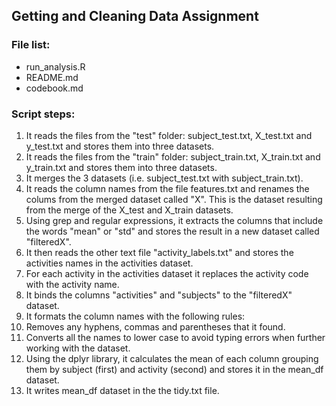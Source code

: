 ## Getting and Cleaning Data Assignment
### File list:
* run_analysis.R
* README.md
* codebook.md

### Script steps:
1. It reads the files from the "test" folder: subject_test.txt, X_test.txt and y_test.txt and stores them into three datasets.
2. It reads the files from the "train" folder: subject_train.txt, X_train.txt and y_train.txt and stores them into three datasets.
3. It merges the 3 datasets (i.e. subject_test.txt with subject_train.txt).
4. It reads the column names from the file features.txt and renames the colums from the merged dataset called "X". This is the dataset resulting from the merge of the X_test and X_train datasets.
5. Using grep and regular expressions, it extracts the columns that include the words "mean" or "std" and stores the result in a new dataset called "filteredX".
6. It then reads the other text file "activity_labels.txt" and stores the activities names in the activities dataset.
7. For each activity in the activities dataset it replaces the activity code with the activity name.
8. It binds the columns "activities" and "subjects" to the "filteredX" dataset.
9. It formats the column names with the following rules: 
  1. Removes any hyphens, commas and parentheses that it found.
  2. Converts all the names to lower case to avoid typing errors when further working with the dataset.
10. Using the dplyr library, it calculates the mean of each column grouping them by subject (first) and activity (second) and stores it in the mean_df dataset.
11. It writes mean_df dataset in the the tidy.txt file.
